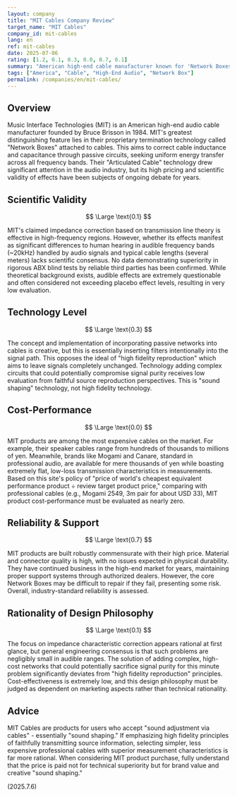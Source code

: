 ```yaml
---
layout: company
title: "MIT Cables Company Review"
target_name: "MIT Cables"
company_id: mit-cables
lang: en
ref: mit-cables
date: 2025-07-06
rating: [1.2, 0.1, 0.3, 0.0, 0.7, 0.1]
summary: "American high-end cable manufacturer known for 'Network Boxes.' Features innovative technology based on transmission line theory to correct impedance for each frequency, but scientific foundation for its effects is thin in audio bands. Extremely expensive, resulting in harsh evaluation from cost-performance perspective."
tags: ["America", "Cable", "High-End Audio", "Network Box"]
permalink: /companies/en/mit-cables/
---
```


## Overview

Music Interface Technologies (MIT) is an American high-end audio cable manufacturer founded by Bruce Brisson in 1984. MIT's greatest distinguishing feature lies in their proprietary termination technology called "Network Boxes" attached to cables. This aims to correct cable inductance and capacitance through passive circuits, seeking uniform energy transfer across all frequency bands. Their "Articulated Cable" technology drew significant attention in the audio industry, but its high pricing and scientific validity of effects have been subjects of ongoing debate for years.

## Scientific Validity

$$ \Large \text{0.1} $$

MIT's claimed impedance correction based on transmission line theory is effective in high-frequency regions. However, whether its effects manifest as significant differences to human hearing in audible frequency bands (~20kHz) handled by audio signals and typical cable lengths (several meters) lacks scientific consensus. No data demonstrating superiority in rigorous ABX blind tests by reliable third parties has been confirmed. While theoretical background exists, audible effects are extremely questionable and often considered not exceeding placebo effect levels, resulting in very low evaluation.

## Technology Level

$$ \Large \text{0.3} $$

The concept and implementation of incorporating passive networks into cables is creative, but this is essentially inserting filters intentionally into the signal path. This opposes the ideal of "high fidelity reproduction" which aims to leave signals completely unchanged. Technology adding complex circuits that could potentially compromise signal purity receives low evaluation from faithful source reproduction perspectives. This is "sound shaping" technology, not high fidelity technology.

## Cost-Performance

$$ \Large \text{0.0} $$

MIT products are among the most expensive cables on the market. For example, their speaker cables range from hundreds of thousands to millions of yen. Meanwhile, brands like Mogami and Canare, standard in professional audio, are available for mere thousands of yen while boasting extremely flat, low-loss transmission characteristics in measurements. Based on this site's policy of "price of world's cheapest equivalent performance product ÷ review target product price," comparing with professional cables (e.g., Mogami 2549, 3m pair for about USD 33), MIT product cost-performance must be evaluated as nearly zero.

## Reliability & Support

$$ \Large \text{0.7} $$

MIT products are built robustly commensurate with their high price. Material and connector quality is high, with no issues expected in physical durability. They have continued business in the high-end market for years, maintaining proper support systems through authorized dealers. However, the core Network Boxes may be difficult to repair if they fail, presenting some risk. Overall, industry-standard reliability is assessed.

## Rationality of Design Philosophy

$$ \Large \text{0.1} $$

The focus on impedance characteristic correction appears rational at first glance, but general engineering consensus is that such problems are negligibly small in audible ranges. The solution of adding complex, high-cost networks that could potentially sacrifice signal purity for this minute problem significantly deviates from "high fidelity reproduction" principles. Cost-effectiveness is extremely low, and this design philosophy must be judged as dependent on marketing aspects rather than technical rationality.

## Advice

MIT Cables are products for users who accept "sound adjustment via cables" - essentially "sound shaping." If emphasizing high fidelity principles of faithfully transmitting source information, selecting simpler, less expensive professional cables with superior measurement characteristics is far more rational. When considering MIT product purchase, fully understand that the price is paid not for technical superiority but for brand value and creative "sound shaping."

(2025.7.6)
